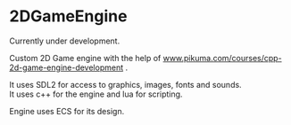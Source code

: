 # 2DGameEngine

Currently under development.

Custom 2D Game engine with the help of www.pikuma.com/courses/cpp-2d-game-engine-development .

It uses SDL2 for access to graphics, images, fonts and sounds. \
It uses c++ for the engine and lua for scripting.

Engine uses ECS for its design.
